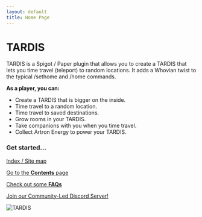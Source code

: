 ```yaml
---
layout: default
title: Home Page
---
```


# TARDIS

TARDIS is a Spigot / Paper plugin that allows you to create a TARDIS that lets you time travel (teleport) to random
locations. It adds a Whovian twist to the typical /sethome and /home commands.

**As a player, you can:**

- Create a TARDIS that is bigger on the inside.
- Time travel to a random location.
- Time travel to saved destinations.
- Grow rooms in your TARDIS.
- Take companions with you when you time travel.
- Collect Artron Energy to power your TARDIS.

### Get started...

[Index / Site map](site-map.html)

[Go to the **Contents** page](contents.html)

[Check out some **FAQs**](faqs.html)

[Join our Community-Led Discord Server!](https://discord.gg/sfuPVHh)

![TARDIS](images/docs/artronrecharging.jpg)
